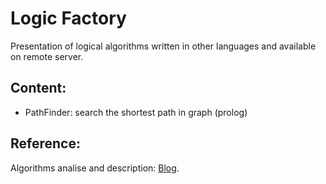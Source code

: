 # Logic Factory

Presentation of logical algorithms written in other languages and 
available on remote server.

## Content:

- PathFinder: search the shortest path in graph (prolog)

## Reference:
Algorithms analise and description: [Blog](https://stumblefaves.wordpress.com/).

